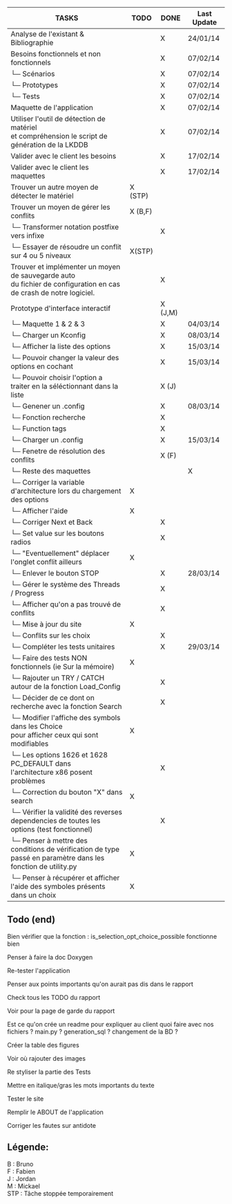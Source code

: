 | TASKS                                     | TODO | DONE | Last Update |
|-------------------------------------------|------|------|-------------|
| Analyse de l'existant & Bibliographie     |      |  X   | 24/01/14    |
| Besoins fonctionnels et non fonctionnels  |      |  X   | 07/02/14    |
| └─ Scénarios  				            |      |  X   | 07/02/14    |
| └─ Prototypes  				            |      |  X   | 07/02/14    |
| └─ Tests      				            |      |  X   | 07/02/14    |
| Maquette de l'application                 |      |  X   | 07/02/14    |
| Utiliser l'outil de détection de matériel <br/> et compréhension le script de génération de la LKDDB   |    |   X  | 07/02/14    |
| Valider avec le client les besoins        |      |  X   | 17/02/14    |
| Valider avec le client les maquettes      |      |  X   | 17/02/14    |
| Trouver un autre moyen de détecter le matériel  |  X (STP)   |      |             |
| Trouver un moyen de gérer les conflits    |  X (B,F)   |      |             |
| └─ Transformer notation postfixe vers infixe |  | X | |
| └─ Essayer de résoudre un conflit sur 4 ou 5 niveaux | X(STP) | | |
| Trouver et implémenter un moyen de sauvegarde auto <br/> du fichier de configuration en cas de crash de notre logiciel. | | X | |
| Prototype d'interface interactif          |  | X (J,M)     |             |
| └─ Maquette 1 & 2 & 3 |      |  X   | 04/03/14    |
| └─ Charger un Kconfig | | X | 08/03/14 |
| └─ Afficher la liste des options |  | X | 15/03/14 |
| └─ Pouvoir changer la valeur des options en cochant |  | X | 15/03/14 |
| └─ Pouvoir choisir l'option a traiter en la séléctionnant dans la liste | | X (J) | |
| └─ Genener un .config | | X | 08/03/14 |
| └─ Fonction recherche | | X |  |
| └─ Function tags |  | X |  |
| └─ Charger un .config |  | X | 15/03/14 |
| └─ Fenetre de résolution des conflits | | X (F) | |
| └─ Reste des maquettes | | | X |
| └─ Corriger la variable d'architecture lors du chargement des options | X  | | |
| └─ Afficher l'aide | X  | | |
| └─ Corriger Next et Back | | X  | |
| └─ Set value sur les boutons radios |  | X |  |
| └─ "Eventuellement" déplacer l'onglet conflit ailleurs | X | | |
| └─ Enlever le bouton STOP |  | X | 28/03/14 |
| └─ Gérer le système des Threads / Progress | | X | |
| └─ Afficher qu'on a pas trouvé de conflits |  | X | |
| └─ Mise à jour du site | X  | | |
| └─ Conflits sur les choix | | X   | |
| └─ Compléter les tests unitaires | | X | 29/03/14 |
| └─ Faire des tests NON fonctionnels (ie Sur la mémoire) | X  | | |
| └─ Rajouter un TRY / CATCH autour de la fonction Load_Config | | X | |
| └─ Décider de ce dont on recherche avec la fonction Search | | X  | |
| └─ Modifier l'affiche des symbols dans les Choice<br/> pour afficher ceux qui sont modifiables | X  | | |
| └─ Les options 1626 et 1628 PC_DEFAULT dans <br/> l'architecture x86 posent problèmes | | X | |
| └─ Correction du bouton "X" dans search | X | | |
| └─ Vérifier la validité des reverses dependencies de toutes les options (test fonctionnel) |  | X | |
| └─ Penser à mettre des conditions de vérification de type passé en paramètre dans les fonction de utility.py | X | | |
| └─ Penser à récupérer et afficher l'aide des symboles présents dans un choix | X | | | 

## Todo (end) ##
 Bien vérifier que la fonction : is_selection_opt_choice_possible fonctionne bien 

 Penser à faire la doc Doxygen 

 Re-tester l'application 

 Penser aux points importants qu'on aurait pas dis dans le rapport 

 Check tous les TODO du rapport 

 Voir pour la page de garde du rapport 

 Est ce qu'on crée un readme pour expliquer au client quoi faire avec nos fichiers ? main.py ? generation_sql ? changement de la BD ? 

 Créer la table des figures 

 Voir où rajouter des images 

 Re styliser la partie des Tests 

 Mettre en italique/gras les mots importants du texte 

 Tester le site 

 Remplir le ABOUT de l'application 

 Corriger les fautes sur antidote 


Légende:
--------

B : Bruno <br/>
F : Fabien <br/>
J : Jordan <br/>
M : Mickael <br/>
STP : Tâche stoppée temporairement <br/>
